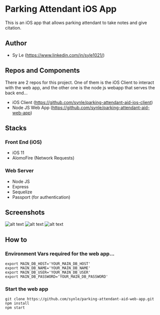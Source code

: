 # Parking Attendant iOS App
This is an iOS app that allows parking attendant to take notes and give citation.


## Author
- Sy Le (https://www.linkedin.com/in/syle1021/)

## Repos and Components
There are 2 repos for this project. One of them is the iOS Client to interact with the web app, and the other one is the node js webapp that serves the back end...
- iOS Client (https://github.com/synle/parking-attendant-aid-ios-client)
- Node JS Web App (https://github.com/synle/parking-attendant-aid-web-app)


## Stacks
### Front End (iOS)
- iOS 11
- AlomoFire (Network Requests)


### Web Server
- Node JS
- Express
- Sequelize
- Passport (for authentication)


## Screenshots
![alt text](./screenshot/1.png "1")
![alt text](./screenshot/2.png "2")
![alt text](./screenshot/3.png "3")


## How to
### Environment Vars required for the web app...
```
export MAIN_DB_HOST='YOUR_MAIN_DB_HOST'
export MAIN_DB_NAME='YOUR_MAIN_DB_NAME'
export MAIN_DB_USER='YOUR_MAIN_DB_USER'
export MAIN_DB_PASSWORD='YOUR_MAIN_DB_PASSWORD'
```


### Start the web app
```
git clone https://github.com/synle/parking-attendant-aid-web-app.git
npm install
npm start
```
